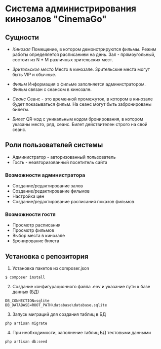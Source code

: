 # Система администрирования кинозалов "CinemaGo"

## Сущности
- *Кинозал*
Помещение, в котором демонстрируются фильмы. Режим работы определяется расписанием на день. Зал - прямоугольный, состоит из N * M различных зрительских мест.

- *Зрительское место*
Место в кинозале. Зрительские места могут быть VIP и обычные.

- *Фильм*
Информация о фильме заполняется администратором. Фильм связан с сеансом в кинозале.

- *Сеанс*
Сеанс - это временной промежуток, в котором в кинозале будет показываться фильм. На сеанс могут быть забронированы билеты.

- *Билет*
QR-код c уникальным кодом бронирования, в котором указаны место, ряд, сеанс. Билет действителен строго на свой сеанс.

## Роли пользователей системы
* Администратор - авторизованный пользователь
* Гость - неавторизованный посетитель сайта

### Возможности администратора
* Создание/редактирование залов
* Создание/редактирование фильмов
* Настройка цен
* Создание/редактирование расписания показов фильмов

### Возможности гостя
* Просмотр расписания
* Просмотр фильмов
* Выбор места в кинозале
* Бронирование билета

## Установка с репозитория
1. Установка пакетов из composer.json
```
$ composer install
```
2. Создание конфигурационного файла .env и указание пути к базе данных (БД)
```
DB_CONNECTION=sqlite
DB_DATABASE=ROOT_PATH\database\database.sqlite
```
3. Запуск миграций для создания таблиц в БД
```
php artisan migrate
```
4. При необходимости, заполнение таблиц БД тестовыми данными
```
php artisan db:seed
```

